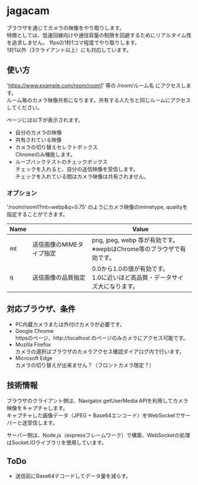 # jagacam

ブラウザを通じてカメラの映像をやり取りします。  
特徴としては、低速回線向けや通信容量の制限を回避するためにリアルタイム性を追求しません。
1fpsの1秒1コマ程度でやり取りします。  
1対1以外（3クライアント以上）にも対応しています。

## 使い方

'https://www.example.com/room/room1' 等の /room/ルーム名 にアクセスします。  
ルーム毎のカメラ映像共有になります。共有する人たちと同じルームにアクセスしてください。

ページには以下が表示されます。

- 自分のカメラの映像
- 共有されている映像
- カメラの切り替えセレクトボックス  
  Chromeのみ機能します。
- ループバックテストのチェックボックス  
  チェックを入れると、自分の送信映像を受信します。  
  チェックを入れている間はカメラ映像は共有されません。

### オプション

'/room/room1?mt=webp&q=0.75' のようにカメラ映像のmimetype, qualityを指定することができます。

| Name |     | Value |
| ---- | --- | --- |
| mt   | 送信画像のMIMEタイプ指定 | png, jpeg, webp 等が有効です。<br>※wepbはChrome等のブラウザで有効です。 |
| q    | 送信画像の品質指定 | 0.0から1.0の値が有効です。<br>1.0に近いほど高品質・データサイズ大になります。 |

## 対応ブラウザ、条件

- PC内蔵カメラまたは外付けカメラが必要です。
- Google Chrome  
  httpsのページ、http://localhost のページのみカメラにアクセス可能です。
- Mozilla Firefox  
  カメラの選択はブラウザのカメラアクセス確認ダイアログ内で行います。
- Microsoft Edge  
  カメラの切り替えが出来ません？（フロントカメラ限定？）

## 技術情報

ブラウザのクライアント側は、Navigator.getUserMedia APIを利用してカメラ映像をキャプチャします。  
キャプチャした画像データ（JPEG + Base64エンコード）をWebSocketでサーバーと送受信します。

サーバー側は、Node.js（expressフレームワーク）で構築、WebSocketの処理はSocket.IOライブラリを使用しています。

## ToDo

- 送信前にBase64デコードしてデータ量を減らす。
